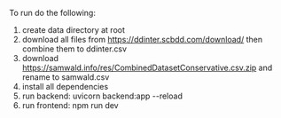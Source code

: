 To run do the following:
1. create data directory at root
2. download all files from https://ddinter.scbdd.com/download/ then combine them to ddinter.csv
3. download https://samwald.info/res/CombinedDatasetConservative.csv.zip and rename to samwald.csv
4. install all dependencies
5. run backend: uvicorn backend:app --reload
6. run frontend: npm run dev
